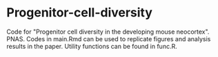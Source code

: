 # Progenitor-cell-diversity
Code for "Progenitor cell diversity in the developing mouse neocortex". PNAS. Codes in main.Rmd can be used to replicate figures and analysis results in the paper. Utility functions can be found in func.R.
